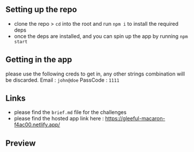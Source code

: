 ## Setting up the repo 
- clone the repo > `cd` into the root and run `npm i` to install the required deps
- once the deps are installed, and you can spin up the app by running `npm start` 

## Getting in the app
please use the following creds to get in, any other strings combination will be discarded. 
Email : `john@doe`
PassCode : `1111`

## Links 
- please find the `brief.md` file for the challenges
- please find the hosted app link here : https://gleeful-macaron-f4ac00.netlify.app/

## Preview
